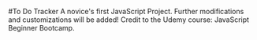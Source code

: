#To Do Tracker
A novice's first JavaScript Project. Further modifications and customizations will be added! 
Credit to the Udemy course: JavaScript Beginner Bootcamp.
